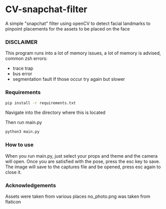 # CV-snapchat-filter

A simple "snapchat" filter using openCV to detect facial landmarks to pinpoint placements for the assets to be placed on the face

### DISCLAIMER

This program runs into a lot of memory issues, a lot of memory is advised, common zsh errors:
* trace trap
* bus error
* segmentation fault
If those occur try again but slower

### Requirements

```sh
pip install -r requirements.txt
```

Navigate into the directory where this is located

Then run main.py

```sh
python3 main.py
```

### How to use

When you run main.py, just select your props and theme and the camera will open.
Once you are satisfied with the pose, press the esc key to save.
The image will save to the captures file and be opened, press esc again to close it.

### Acknowledgements

Assets were taken from various places
no_photo.png was taken from flaticon